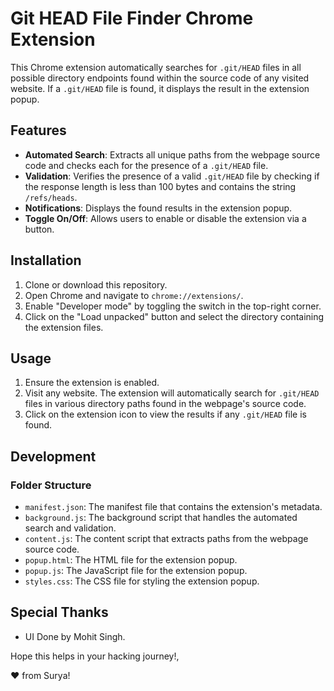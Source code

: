 # Git HEAD File Finder Chrome Extension

This Chrome extension automatically searches for `.git/HEAD` files in all possible directory endpoints found within the source code of any visited website. If a `.git/HEAD` file is found, it displays the result in the extension popup.

## Features

- **Automated Search**: Extracts all unique paths from the webpage source code and checks each for the presence of a `.git/HEAD` file.
- **Validation**: Verifies the presence of a valid `.git/HEAD` file by checking if the response length is less than 100 bytes and contains the string `/refs/heads`.
- **Notifications**: Displays the found results in the extension popup.
- **Toggle On/Off**: Allows users to enable or disable the extension via a button.

## Installation

1. Clone or download this repository.
2. Open Chrome and navigate to `chrome://extensions/`.
3. Enable "Developer mode" by toggling the switch in the top-right corner.
4. Click on the "Load unpacked" button and select the directory containing the extension files.

## Usage

1. Ensure the extension is enabled.
2. Visit any website. The extension will automatically search for `.git/HEAD` files in various directory paths found in the webpage's source code.
3. Click on the extension icon to view the results if any `.git/HEAD` file is found.

## Development

### Folder Structure

- `manifest.json`: The manifest file that contains the extension's metadata.
- `background.js`: The background script that handles the automated search and validation.
- `content.js`: The content script that extracts paths from the webpage source code.
- `popup.html`: The HTML file for the extension popup.
- `popup.js`: The JavaScript file for the extension popup.
- `styles.css`: The CSS file for styling the extension popup.

## Special Thanks

- UI Done by Mohit Singh.



Hope this helps in your hacking journey!,

:heart: from Surya!
